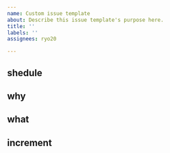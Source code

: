 ```yaml
---
name: Custom issue template
about: Describe this issue template's purpose here.
title: ''
labels: ''
assignees: ryo20

---
```


## shedule

## why

## what

## increment
